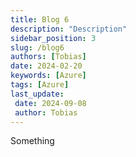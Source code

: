 ```yaml
---
title: Blog 6
description: "Description"
sidebar_position: 3
slug: /blog6
authors: [Tobias]
date: 2024-02-20
keywords: [Azure]
tags: [Azure]
last_update: 
 date: 2024-09-08
 author: Tobias
---
```




Something

